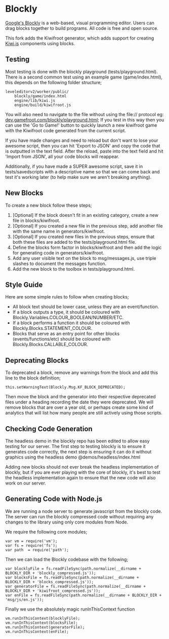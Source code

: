 # Blockly

[Google's Blockly](https://developers.google.com/blockly/) is a web-based, 
visual programming editor.  Users can drag blocks together to build 
programs. All code is free and open source.

This fork adds the Kiwifroot generator, which adds support for creating 
[Kiwi.js](http://www.kiwijs.org/) components using blocks.

## Testing

Most testing is done with the blockly playground (tests/playground.html). There is a second
common test using an example game (game/index.html), this depends on the following folder structure;

    leveleditorv2/worker/public/
        blockly/game/index.html
        engine/lib/kiwi.js
        engine/build/kiwifroot.js

You will also need to navigate to the file without using the file:// protocol eg: 
[dev.gamefroot.com/blockly/playground.html](http://dev.gamefroot.com:8081/blockly/playground.html); If 
you test in this way then you can use the 'Go to Game!' button to quickly launch a new kiwifroot game
with the Kiwifroot code generated from the current script.

If you have made changes and need to reload but don't want to lose your awesome script, then
you can hit 'Export to JSON' and copy the code that is outputted in the text field. After the
reload, paste into the text field and hit 'Import from JSON', all your code blocks will reappear.

Additionally, if you have made a SUPER awesome script, save it in tests/savedscripts with a descriptive
name so that we can come back and test it's working later (to help make sure we aren't breaking anything).

## New Blocks

To create a new block follow these steps;

1. [Optional] If the block doesn't fit in an existing category, create a new file in blocks/kiwifroot.
2. [Optional] If you created a new file in the previous step, add another file with the same name in
generators/kiwifroot. 
3. [Optional] If you created new files in the previous steps, ensure that both these files are added to
the tests/playground.html file.
4. Define the blocks form factor in blocks/kiwifroot and then add the logic for generating code in generators/kiwifroot.
5. Add any user visible text on the block to msg/messages.js, use triple slashes to document the 
messages function.
6. Add the new block to the toolbox in tests/playground.html.

## Style Guide

Here are some simple rules to follow when creating blocks;

- All block text should be lower case, unless they are an event/function.
- If a block outputs a type, it should be coloured with Blockly.Variables.COLOUR_BOOLEAN/NUMBER/ETC.
- If a block performs a function it should be coloured with Blockly.Blocks.STATEMENT_COLOUR.
- Blocks that serve as an entry point for other blocks (events/functions/etc) should be coloured with Blockly.Blocks.CALLABLE_COLOUR.

## Deprecating Blocks

To deprecated a block, remove any warnings from the block and add this line to the block definition;

    this.setWarningText(Blockly.Msg.KF_BLOCK_DEPRECATED);

Then move the block and the generator into their respective deprecated files under a heading recording
the date they were deprecated. We will remove blocks that are over a year old, or perhaps create some kind
of analytics that will list how many people are still actively using those scripts.

## Checking Code Generation

The headless demo in the blockly repo has been edited to allow easy testing for our server. The first
step to testing blockly is to ensure it generates code correctly, the next step is ensuring it can do
it without graphics using the headless demo @demos/headless/index.html 

Adding new blocks should not ever break the headless implementation of blockly, but if you are ever
playing with the core of blockly, it's best to test the headless implementation again to ensure that
the new code will also work on our server.

## Generating Code with Node.js

We are running a node server to generate javascript from the blockly code. The server
can run the blockly compressed code without requiring any changes to the library using
only core modules from Node.

We require the following core modules;

    var vm = require('vm');
    var fs = require('fs');
    var path  = require('path');

Then we can load the Blockly codebase with the following;

    var blocklyFile = fs.readFileSync(path.normalize(__dirname + BLOCKLY_DIR + 'blockly_compressed.js'));
    var blocksFile = fs.readFileSync(path.normalize(__dirname + BLOCKLY_DIR + 'blocks_compressed.js'));
    var generatorFile = fs.readFileSync(path.normalize(__dirname + BLOCKLY_DIR + 'kiwifroot_compressed.js'));
    var enFile = fs.readFileSync(path.normalize(__dirname + BLOCKLY_DIR + 'msg/js/en.js'));

Finally we use the absolutely magic runInThisContext function

    vm.runInThisContext(blocklyFile);
    vm.runInThisContext(blocksFile);
    vm.runInThisContext(generatorFile);
    vm.runInThisContext(enFile);


